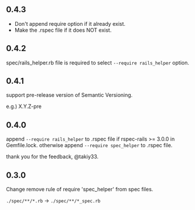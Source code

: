 ## 0.4.3

* Don't append require option if it already exist.
* Make the .rspec file if it does NOT exist.

## 0.4.2

spec/rails_helper.rb file is required to select `--require rails_helper` option.

## 0.4.1

support pre-release version of Semantic Versioning.

e.g.) X.Y.Z-pre

## 0.4.0

append `--require rails_helper` to .rspec file if rspec-rails >= 3.0.0 in Gemfile.lock.
otherwise append `--require spec_helper` to .rspec file.

thank you for the feedback, @takiy33.

## 0.3.0

Change remove rule of require 'spec_helper' from spec files.

`./spec/**/*.rb` -> `./spec/**/*_spec.rb`
